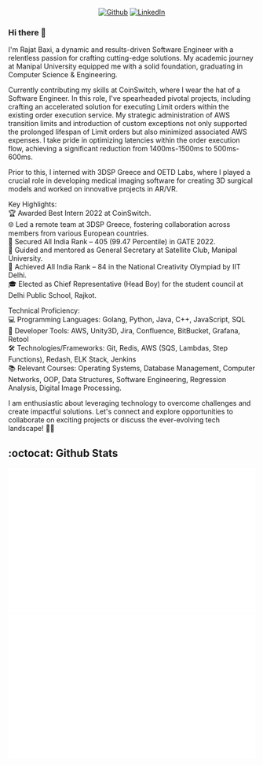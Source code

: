 <!--
**Rajatino16/Rajatino16** is a ✨ _special_ ✨ repository because its `README.md` (this file) appears on your GitHub profile.

Here are some ideas to get you started:

- 🔭 I’m currently working on ...
- 🌱 I’m currently learning ...
- 👯 I’m looking to collaborate on ...
- 🤔 I’m looking for help with ...
- 💬 Ask me about ...
- 📫 How to reach me: ...
- 😄 Pronouns: ...
- ⚡ Fun fact: ...
-->
<div >

 
<!-- ![Github](https://user-images.githubusercontent.com/51144829/133453643-c01a04d0-9402-47e1-8933-74a85e1b2d1d.jpg) -->

<p align="center">
 <a href="https://github.com/Rajatino16" target="_blank"><img alt="Github" src="https://img.shields.io/badge/GitHub-%2312100E.svg?&style=for-the-badge&logo=Github&logoColor=white" /></a> 
 <a href="https://www.linkedin.com/in/rajat-baxi-68041716a/" target="_blank"><img alt="LinkedIn" src="https://img.shields.io/badge/linkedin-%230077B5.svg?&style=for-the-badge&logo=linkedin&logoColor=white" /></a> 
</p>
 
</p>
<div>
  
  ### Hi there 👋

I'm Rajat Baxi, a dynamic and results-driven Software Engineer with a relentless passion for crafting cutting-edge solutions. My academic journey at Manipal University equipped me with a solid foundation, graduating in Computer Science & Engineering.

Currently contributing my skills at CoinSwitch, where I wear the hat of a Software Engineer. In this role, I've spearheaded pivotal projects, including crafting an accelerated solution for executing Limit orders within the existing order execution service. My strategic administration of AWS transition limits and introduction of custom exceptions not only supported the prolonged lifespan of Limit orders but also minimized associated AWS expenses. I take pride in optimizing latencies within the order execution flow, achieving a significant reduction from 1400ms-1500ms to 500ms-600ms.

Prior to this, I interned with 3DSP Greece and OETD Labs, where I played a crucial role in developing medical imaging software for creating 3D surgical models and worked on innovative projects in AR/VR.

Key Highlights:  
🏆 Awarded Best Intern 2022 at CoinSwitch.  
🌐 Led a remote team at 3DSP Greece, fostering collaboration across members from various European countries.  
🎯 Secured All India Rank – 405 (99.47 Percentile) in GATE 2022.  
🤝 Guided and mentored as General Secretary at Satellite Club, Manipal University.  
🏅 Achieved All India Rank – 84 in the National Creativity Olympiad by IIT Delhi.  
🎓 Elected as Chief Representative (Head Boy) for the student council at Delhi Public School, Rajkot.

Technical Proficiency:  
💻 Programming Languages: Golang, Python, Java, C++, JavaScript, SQL  
🧰 Developer Tools: AWS, Unity3D, Jira, Confluence, BitBucket, Grafana, Retool  
🛠 Technologies/Frameworks: Git, Redis, AWS (SQS, Lambdas, Step Functions), Redash, ELK Stack, Jenkins  
📚 Relevant Courses: Operating Systems, Database Management, Computer Networks, OOP, Data Structures, Software Engineering, Regression Analysis, Digital Image Processing.

I am enthusiastic about leveraging technology to overcome challenges and create impactful solutions. Let's connect and explore opportunities to collaborate on exciting projects or discuss the ever-evolving tech landscape! 🚀✨


## :octocat: Github Stats 
 
<!--  
[![](https://github-readme-stats.vercel.app/api?username=Rajatino16&count_private=true)](https://github.com/Rajatino16/github-readme-stats)
[![](https://github-readme-stats.vercel.app/api/top-langs/?username=Rajatino16&hide=jupyter%20notebook,html,c&langs_count=6)](https://github.com/Rajatino16/github-readme-stats) -->
 
![](https://github.com/Rajatino16/GitHub_Status/blob/master/generated/overview.svg)
![](https://github.com/Rajatino16/GitHub_Status/blob/master/generated/languages.svg)

 
